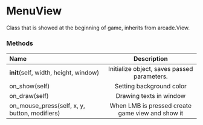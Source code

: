 # MenuView

Class that is showed at the beginning of game, inherits from arcade.View.

### Methods

| Name  | Description	|
| :------------ |:---------------:|
| __init__(self,  width, height, window)| Initialize object, saves passed parameters.|
| on_show(self)| Setting background color|
| on_draw(self)| Drawing texts in window|
| on_mouse_press(self, x, y, button, modifiers)| When LMB is pressed create game view and show it|